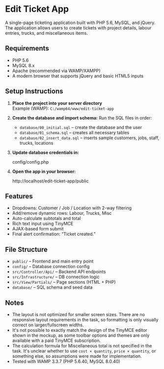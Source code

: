 # Edit Ticket App

A single-page ticketing application built with PHP 5.6, MySQL, and jQuery.  
The application allows users to create tickets with project details, labour entries, trucks, and miscellaneous items.

## Requirements

- PHP 5.6
- MySQL 8.x
- Apache (recommended via WAMP/XAMPP)
- A modern browser that supports jQuery and basic HTML5 inputs

## Setup Instructions

1. **Place the project into your server directory**  
   Example (WAMP): `C:/wamp64/www/edit-ticket-app`

2. **Create the database and import schema:**
    Run the SQL files in order:

    - `database/00_initial.sql` – create the database and the user
    - `database/01_schema.sql` – creates all necessary tables
    - `database/02_insert_data.sql` – inserts sample customers, jobs, staff, trucks, locations

3. **Update database credentials in:**

    config/config.php

4. **Open the app in your browser:**

    http://localhost/edit-ticket-app/public

## Features

- Dropdowns: Customer / Job / Location with 2-way filtering
- Add/remove dynamic rows: Labour, Trucks, Misc
- Auto-calculate subtotals and total
- Rich text input using TinyMCE
- AJAX-based form submit
- Final alert confirmation: “Ticket created.”

## File Structure

- `public/` – Frontend and main entry point
- `config/` – Database connection config
- `src/Controller/Api/` – Backend API endpoints
- `src/Infrastructure/` – DB connection logic
- `src/View/Partials/` – Page sections (HTML + PHP)
- `database/` – SQL schema and seed data

## Notes

- The layout is not optimized for smaller screen sizes. There are no responsive layout requirements in the task, so formatting is only visually correct on larger/fullscreen widths.
- It's not possible to exactly match the design of the TinyMCE editor shown in the mockup, as some toolbar options and themes are only available with a paid TinyMCE subscription.
- The calculation formula for Miscellaneous total is not specified in the task. It's unclear whether to use `cost × quantity`, `price × quantity`, or something else, so assumptions were made for implementation.
- Tested with WAMP 3.3.7 (PHP 5.6.40, MySQL 8.0.40)

